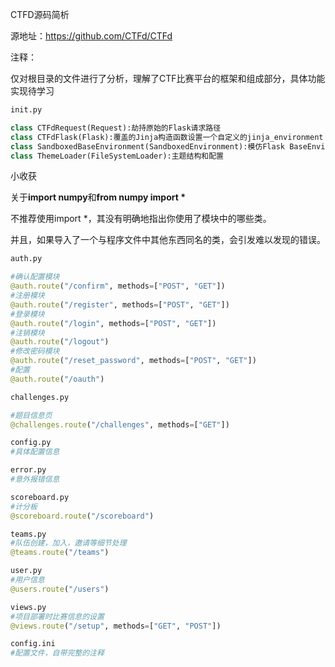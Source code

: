 CTFD源码简析

源地址：https://github.com/CTFd/CTFd

注释：

仅对根目录的文件进行了分析，理解了CTF比赛平台的框架和组成部分，具体功能实现待学习

```python
init.py

class CTFdRequest(Request):劫持原始的Flask请求路径
class CTFdFlask(Flask):覆盖的Jinja构造函数设置一个自定义的jinja_environment
class SandboxedBaseEnvironment(SandboxedEnvironment):模仿Flask BaseEnvironment的SandboxEnvironment。
class ThemeLoader(FileSystemLoader):主题结构和配置   
```

小收获

关于**import numpy**和**from numpy import \*** 

不推荐使用import \*，其没有明确地指出你使用了模块中的哪些类。

并且，如果导入了一个与程序文件中其他东西同名的类，会引发难以发现的错误。

```python
auth.py

#确认配置模块
@auth.route("/confirm", methods=["POST", "GET"])
#注册模块
@auth.route("/register", methods=["POST", "GET"])
#登录模块
@auth.route("/login", methods=["POST", "GET"])
#注销模块
@auth.route("/logout")
#修改密码模块
@auth.route("/reset_password", methods=["POST", "GET"])
#配置
@auth.route("/oauth")

```

```python
challenges.py

#题目信息页
@challenges.route("/challenges", methods=["GET"])

config.py
#具体配置信息

error.py
#意外报错信息

scoreboard.py
#计分板
@scoreboard.route("/scoreboard")

teams.py
#队伍创建，加入，邀请等细节处理
@teams.route("/teams")

user.py
#用户信息
@users.route("/users")

views.py
#项目部署时比赛信息的设置
@views.route("/setup", methods=["GET", "POST"])

config.ini
#配置文件，自带完整的注释
```

